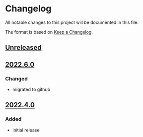 # Changelog
All notable changes to this project will be documented in this file.

The format is based on [Keep a Changelog](https://keepachangelog.com/).

## [Unreleased]

## [2022.6.0]

### Changed
- migrated to github

## [2022.4.0]

### Added
- initial release

[Unreleased]: https://github.com/yaq-project/yaqd-becker-hickl/compare/v2022.6.0...main
[2022.6.0]: https://github.com/yaq-project/yaqd-becker-hickl/compare/v2022.4.0...v2022.6.0
[2022.4.0]: https://github.com/yaq-project/yaqd-becker-hickl/releases/tag/v2022.4.0